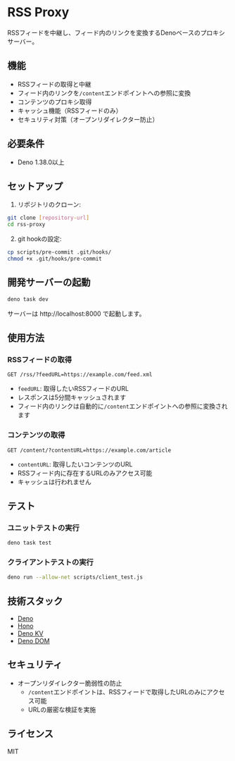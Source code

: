 # RSS Proxy

RSSフィードを中継し、フィード内のリンクを変換するDenoベースのプロキシサーバー。

## 機能

- RSSフィードの取得と中継
- フィード内のリンクを`/content`エンドポイントへの参照に変換
- コンテンツのプロキシ取得
- キャッシュ機能（RSSフィードのみ）
- セキュリティ対策（オープンリダイレクター防止）

## 必要条件

- Deno 1.38.0以上

## セットアップ

1. リポジトリのクローン:
```bash
git clone [repository-url]
cd rss-proxy
```

2. git hookの設定:
```bash
cp scripts/pre-commit .git/hooks/
chmod +x .git/hooks/pre-commit
```

## 開発サーバーの起動

```bash
deno task dev
```

サーバーは http://localhost:8000 で起動します。

## 使用方法

### RSSフィードの取得

```
GET /rss/?feedURL=https://example.com/feed.xml
```

- `feedURL`: 取得したいRSSフィードのURL
- レスポンスは5分間キャッシュされます
- フィード内のリンクは自動的に`/content`エンドポイントへの参照に変換されます

### コンテンツの取得

```
GET /content/?contentURL=https://example.com/article
```

- `contentURL`: 取得したいコンテンツのURL
- RSSフィード内に存在するURLのみアクセス可能
- キャッシュは行われません

## テスト

### ユニットテストの実行

```bash
deno task test
```

### クライアントテストの実行

```bash
deno run --allow-net scripts/client_test.js
```

## 技術スタック

- [Deno](https://deno.land/)
- [Hono](https://hono.dev/)
- [Deno KV](https://deno.land/manual/runtime/kv)
- [Deno DOM](https://deno.land/x/deno_dom)

## セキュリティ

- オープンリダイレクター脆弱性の防止
  - `/content`エンドポイントは、RSSフィードで取得したURLのみにアクセス可能
  - URLの厳密な検証を実施

## ライセンス

MIT
